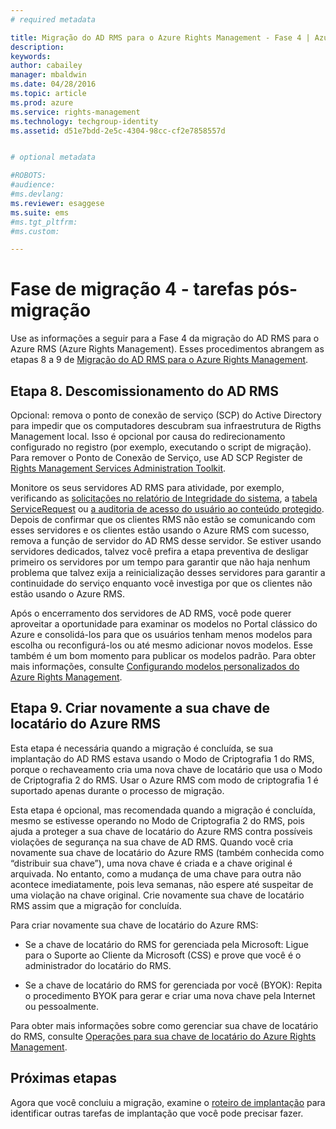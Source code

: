 ```yaml
---
# required metadata

title: Migração do AD RMS para o Azure Rights Management - Fase 4 | Azure RMS
description:
keywords:
author: cabailey
manager: mbaldwin
ms.date: 04/28/2016
ms.topic: article
ms.prod: azure
ms.service: rights-management
ms.technology: techgroup-identity
ms.assetid: d51e7bdd-2e5c-4304-98cc-cf2e7858557d


# optional metadata

#ROBOTS:
#audience:
#ms.devlang:
ms.reviewer: esaggese
ms.suite: ems
#ms.tgt_pltfrm:
#ms.custom:

---
```


# Fase de migração 4 - tarefas pós-migração

Use as informações a seguir para a Fase 4 da migração do AD RMS para o Azure RMS (Azure Rights Management). Esses procedimentos abrangem as etapas 8 a 9 de [Migração do AD RMS para o Azure Rights Management](migrate-from-ad-rms-to-azure-rms.md).


## Etapa 8. Descomissionamento do AD RMS

Opcional: remova o ponto de conexão de serviço (SCP) do Active Directory para impedir que os computadores descubram sua infraestrutura de Rigths Management local. Isso é opcional por causa do redirecionamento configurado no registro (por exemplo, executando o script de migração). Para remover o Ponto de Conexão de Serviço, use AD SCP Register de [Rights Management Services Administration Toolkit](http://www.microsoft.com/download/details.aspx?id=1479).

Monitore os seus servidores AD RMS para atividade, por exemplo, verificando as [solicitações no relatório de Integridade do sistema](https://technet.microsoft.com/library/ee221012%28v=ws.10%29.aspx), a [tabela ServiceRequest](http://technet.microsoft.com/library/dd772686%28v=ws.10%29.aspx) ou [a auditoria de acesso do usuário ao conteúdo protegido](http://social.technet.microsoft.com/wiki/contents/articles/3440.ad-rms-frequently-asked-questions-faq.aspx). Depois de confirmar que os clientes RMS não estão se comunicando com esses servidores e os clientes estão usando o Azure RMS com sucesso, remova a função de servidor do AD RMS desse servidor. Se estiver usando servidores dedicados, talvez você prefira a etapa preventiva de desligar primeiro os servidores por um tempo para garantir que não haja nenhum problema que talvez exija a reinicialização desses servidores para garantir a continuidade do serviço enquanto você investiga por que os clientes não estão usando o Azure RMS.

Após o encerramento dos servidores de AD RMS, você pode querer aproveitar a oportunidade para examinar os modelos no Portal clássico do Azure e consolidá-los para que os usuários tenham menos modelos para escolha ou reconfigurá-los ou até mesmo adicionar novos modelos. Esse também é um bom momento para publicar os modelos padrão. Para obter mais informações, consulte [Configurando modelos personalizados do Azure Rights Management](../deploy-use/configure-custom-templates.md).

## Etapa 9. Criar novamente a sua chave de locatário do Azure RMS
Esta etapa é necessária quando a migração é concluída, se sua implantação do AD RMS estava usando o Modo de Criptografia 1 do RMS, porque o rechaveamento cria uma nova chave de locatário que usa o Modo de Criptografia 2 do RMS. Usar o Azure RMS com modo de criptografia 1 é suportado apenas durante o processo de migração.

Esta etapa é opcional, mas recomendada quando a migração é concluída, mesmo se estivesse operando no Modo de Criptografia 2 do RMS, pois ajuda a proteger a sua chave de locatário do Azure RMS contra possíveis violações de segurança na sua chave de AD RMS. Quando você cria novamente sua chave de locatário do Azure RMS (também conhecida como “distribuir sua chave”), uma nova chave é criada e a chave original é arquivada. No entanto, como a mudança de uma chave para outra não acontece imediatamente, pois leva semanas, não espere até suspeitar de uma violação na chave original. Crie novamente sua chave de locatário RMS assim que a migração for concluída.

Para criar novamente sua chave de locatário do Azure RMS:

-   Se a chave de locatário do RMS for gerenciada pela Microsoft: Ligue para o Suporte ao Cliente da Microsoft (CSS) e prove que você é o administrador do locatário do RMS.

-   Se a chave de locatário do RMS for gerenciada por você (BYOK): Repita o procedimento BYOK para gerar e criar uma nova chave pela Internet ou pessoalmente.

Para obter mais informações sobre como gerenciar sua chave de locatário do RMS, consulte [Operações para sua chave de locatário do Azure Rights Management](../deploy-use/operations-tenant-key.md).

## Próximas etapas

Agora que você concluiu a migração, examine o [roteiro de implantação](deployment-roadmap.md) para identificar outras tarefas de implantação que você pode precisar fazer.



<!--HONumber=Apr16_HO3-->


